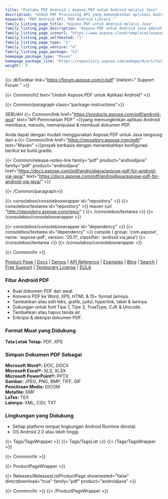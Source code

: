 ```yaml
---
title: "Pustaka PDF Android | Aspose.PDF untuk Android melalui Java"
description: "Unduh PDF Processing API yang memungkinkan aplikasi Android membaca, menulis, memanipulasi & merender dokumen PDF. API mendukung beragam format file standar industri termasuk HTML, TXT, EPUB, XPS & gambar."
keywords: "PDF Android API, PDF Android Library "
family_listing_page_title: "Aspose.PDF untuk Android melalui Java"
family_listing_page_description: "Aspose.PDF untuk Android Java adalah API Pemrosesan PDF yang memungkinkan aplikasi Android membaca, menulis, memanipulasi & merender dokumen PDF. Mendukung bekerja dengan PDF, TXT dan format file gambar."
family_listing_page_iconurl: "https://www.aspose.cloud/templates/aspose/App_Themes/V3/images/pdf/272x272/aspose_pdf-for-android-min.png"
family_listing_page_selfHosted: "1"
family_listing_page_type: "1"
family_listing_page_venture: "4"
family_listing_page_package: "51"
homepage_package_type: "Maven"
homepage_package_link: "https://repository.aspose.com/webapp/#/artifacts/browse/tree/General/repo/com/aspose/aspose-pdf"
weight:  4
---
```


{{< dbToolbar link="https://forum.aspose.com/c/pdf" linktext=" Support Forum " >}}


{{< Common/h2 text="Unduh Aspose.PDF untuk Aplikasi Android"  >}}

{{< Common/paragraph class="package-instructions">}}

SEBUAH
{{< Common/link href="https://products.aspose.com/pdf/android-java" text="API Pemrosesan PDF"  >}}yang memungkinkan aplikasi Android membaca, menulis, memanipulasi & membuat dokumen PDF.

Anda dapat dengan mudah menggunakan Aspose.PDF untuk Java langsung dari a
{{< Common/link href="https://repository.aspose.com/pdf/" text="Maven"  >}}proyek berbasis dengan menambahkan konfigurasi berikut ke build.gradle.

{{< Common/release-notes-link family="pdf" product="androidjava" family="pdf" product="androidjava" href="https://docs.aspose.com/pdf/androidjava/aspose-pdf-for-android-via-java/" text="https://docs.aspose.com/pdf/androidjava/aspose-pdf-for-android-via-java/"  >}}

{{< /Common/paragraph>}}

{{< consolebox/consoleboxwrapper id="repository" >}}
   {{< consolebox/textarea id="repository" >}}
      maven {url "http://repository.aspose.com/repo/" }
   {{< /consolebox/textarea >}}
{{< /consolebox/consoleboxwrapper >}}

{{< consolebox/consoleboxwrapper id="dependency" >}}
   {{< consolebox/textarea id="dependency" >}}
      compile (
         group: 'com.aspose',
         name: 'aspose-pdf',
         version: '20.11',
         classifier: 'android.via.java')
   {{< /consolebox/textarea >}}
{{< /consolebox/consoleboxwrapper >}}

{{< Common/hr >}}

[Product Page](https://products.aspose.com/pdf/android-java/) | [Docs](https://docs.aspose.com/pdf/androidjava/) | [Demos](https://products.aspose.app/pdf/family) | [API Reference](https://reference.aspose.com/pdf/java) | [Examples](https://github.com/aspose-pdf/Aspose.PDF-for-Java) | [Blog](https://blog.aspose.com/category/pdf/) | [Search](https://search.aspose.com/) | [Free Support](https://forum.aspose.com/c/pdf/10) | [Temporary License](https://purchase.aspose.com/temporary-license) | [EULA](https://about.aspose.com/legal/eula/)

### Fitur Android PDF

- Buat dokumen PDF dari awal.
- Konversi PDF ke Word, XPS, HTML & 15+ format lainnya.
- Tambahkan atau edit teks, grafik, judul, hyperlink, tabel & lainnya.
- Dukungan untuk font Tipe 1, Tipe 3, TrueType, CJK & Unicode.
- Tambahkan atau hapus tanda air.
- Enkripsi & dekripsi dokumen PDF.

### Format Muat yang Didukung

**Tata Letak Tetap:** PDF, XPS

### Simpan Dokumen PDF Sebagai

**Microsoft Word®:** DOC, DOCX\
**Microsoft Excel®:** XLS, XLSX\
**Microsoft PowerPoint®:** PPTX\
**Gambar:** JPEG, PNG, BMP, TIFF, GIF\
**Pencitraan Medis:** DICOM\
**Metafile:** EMF\
**LaTex:** TEX\
**Lainnya:** XML, CSV, TXT

### Lingkungan yang Didukung

- Setiap platform tempat lingkungan Android Runtime diinstal.
- OS Android 2.0 atau lebih tinggi.

{{< Tags/TagsWrapper >}}
{{< Tags/TagsList >}}
{{< /Tags/TagsWrapper >}}

{{< Common/hr >}}

{{< ProductPageWrapper >}}

<!-- ReleasesListProductPage-->

{{< Releases/ReleasesListProductPage shownested="false"  directdownload="true" family="pdf" product="androidjava" >}}

<!-- /ReleasesListProductPage-->

{{< Common/hr >}}
{{< /ProductPageWrapper >}}

